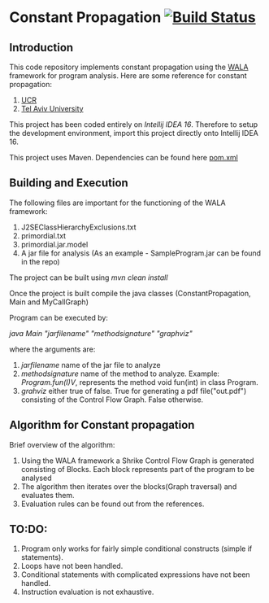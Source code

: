 # Constant Propagation [![Build Status](https://travis-ci.org/Athithyaa/WalaTest.svg?branch=master)](https://travis-ci.org/Athithyaa/WalaTest)

## Introduction

This code repository implements constant propagation using the [WALA](http://wala.sourceforge.net/wiki/index.php/Main_Page) framework for
program analysis. Here are some reference for constant propagation:

1. [UCR](http://www.cs.ucr.edu/~gupta/teaching/201-14/Papers/const.pdf)
2. [Tel Aviv University](http://www.cs.tau.ac.il/~msagiv/courses/pa07/lecture2-notes-update.pdf) 

This project has been coded entirely on *Intellij IDEA 16*. Therefore to setup the development environment, import
this project directly onto Intellij IDEA 16.

This project uses Maven. Dependencies can be found here [pom.xml](pom.xml)

## Building and Execution
The following files are important for the functioning of the WALA framework:

1. J2SEClassHierarchyExclusions.txt
2. primordial.txt
3. primordial.jar.model
4. A jar file for analysis (As an example - SampleProgram.jar can be found in the repo)

The project can be built using
*mvn clean install*

Once the project is built compile the java classes (ConstantPropagation, Main and MyCallGraph)

Program can be executed by:

*java Main "jarfilename" "methodsignature" "graphviz"*

where the arguments are:

1. *jarfilename* name of the jar file to analyze
2. *methodsignature* name of the method to analyze. Example: *Program.fun(I)V*, represents the method void fun(int) in class Program.
3. *grahviz* either true of false. True for generating a pdf file("out.pdf") consisting of the Control Flow Graph. False otherwise.


## Algorithm for Constant propagation
Brief overview of the algorithm:

1. Using the WALA framework a Shrike Control Flow Graph is generated consisting of Blocks. Each block represents part of the program to
be analysed
2. The algorithm then iterates over the blocks(Graph traversal) and evaluates them.
3. Evaluation rules can be found out from the references.

## TO:DO:

1. Program only works for fairly simple conditional constructs (simple if statements).
2. Loops have not been handled.
3. Conditional statements with complicated expressions have not been handled.
4. Instruction evaluation is not exhaustive.
 